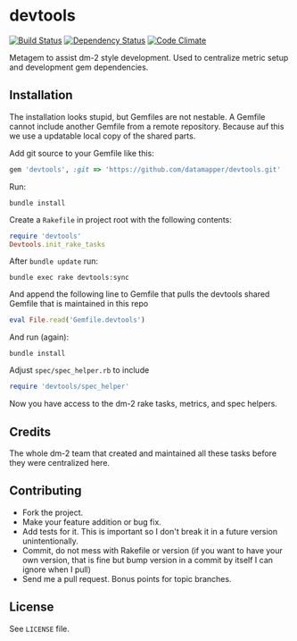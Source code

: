 devtools
========

[![Build Status](https://secure.travis-ci.org/datamapper/devtools.png?branch=master)](http://travis-ci.org/datamapper/devtools)
[![Dependency Status](https://gemnasium.com/datamapper/devtools.png)](https://gemnasium.com/datamapper/devtools)
[![Code Climate](https://codeclimate.com/github/datamapper/devtools.png)](https://codeclimate.com/github/datamapper/devtools)

Metagem to assist dm-2 style development.
Used to centralize metric setup and development gem dependencies.

Installation
------------

The installation looks stupid, but Gemfiles are not nestable. A Gemfile cannot include another Gemfile from
a remote repository. Because auf this we use a updatable local copy of the shared parts.

Add git source to your Gemfile like this:

```ruby
gem 'devtools', :git => 'https://github.com/datamapper/devtools.git'
```

Run:
```
bundle install
```

Create a `Rakefile` in project root with the following contents:

```ruby
require 'devtools'
Devtools.init_rake_tasks
```

After `bundle update` run:

```
bundle exec rake devtools:sync
```

And append the following line to Gemfile that pulls the devtools shared Gemfile
that is maintained in this repo

```ruby
eval File.read('Gemfile.devtools')
```

And run (again):
```
bundle install
```

Adjust `spec/spec_helper.rb` to include

```ruby
require 'devtools/spec_helper'
```

Now you have access to the dm-2 rake tasks, metrics, and spec helpers.

Credits
-------

The whole dm-2 team that created and maintained all these tasks before they were centralized here.

Contributing
-------------

* Fork the project.
* Make your feature addition or bug fix.
* Add tests for it. This is important so I don't break it in a
  future version unintentionally.
* Commit, do not mess with Rakefile or version
  (if you want to have your own version, that is fine but bump version in a commit by itself I can ignore when I pull)
* Send me a pull request. Bonus points for topic branches.

License
-------

See `LICENSE` file.
